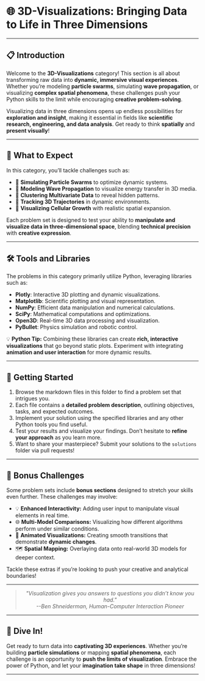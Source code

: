 # 🌐 3D-Visualizations: Bringing Data to Life in Three Dimensions

---

## 📋 Introduction
Welcome to the **3D-Visualizations** category! This section is all about transforming raw data into **dynamic, immersive visual experiences**. Whether you’re modeling **particle swarms**, simulating **wave propagation**, or visualizing **complex spatial phenomena**, these challenges push your Python skills to the limit while encouraging **creative problem-solving**. 

Visualizing data in three dimensions opens up endless possibilities for **exploration and insight**, making it essential in fields like **scientific research, engineering, and data analysis**. Get ready to think **spatially** and **present visually**! 

---

## 🌟 What to Expect
In this category, you’ll tackle challenges such as:  

- 🌊 **Simulating Particle Swarms** to optimize dynamic systems.  
- 🔄 **Modeling Wave Propagation** to visualize energy transfer in 3D media.  
- 🧩 **Clustering Multivariate Data** to reveal hidden patterns.  
- 🚀 **Tracking 3D Trajectories** in dynamic environments.  
- 🌱 **Visualizing Cellular Growth** with realistic spatial expansion.  

Each problem set is designed to test your ability to **manipulate and visualize data in three-dimensional space**, blending **technical precision** with **creative expression**. 

---

## 🛠️ Tools and Libraries
The problems in this category primarily utilize Python, leveraging libraries such as:  

- **Plotly**: Interactive 3D plotting and dynamic visualizations.  
- **Matplotlib**: Scientific plotting and visual representation.  
- **NumPy**: Efficient data manipulation and numerical calculations.  
- **SciPy**: Mathematical computations and optimizations.  
- **Open3D**: Real-time 3D data processing and visualization.  
- **PyBullet**: Physics simulation and robotic control.  

💡 **Python Tip:** Combining these libraries can create **rich, interactive visualizations** that go beyond static plots. Experiment with integrating **animation and user interaction** for more dynamic results.  

---

## 🚀 Getting Started
1. Browse the markdown files in this folder to find a problem set that intrigues you.  
2. Each file contains a **detailed problem description**, outlining objectives, tasks, and expected outcomes.  
3. Implement your solution using the specified libraries and any other Python tools you find useful.  
4. Test your results and visualize your findings. Don’t hesitate to **refine your approach** as you learn more.  
5. Want to share your masterpiece? Submit your solutions to the `solutions` folder via pull requests!  

---

## 🎁 Bonus Challenges
Some problem sets include **bonus sections** designed to stretch your skills even further. These challenges may involve:  

- 💡 **Enhanced Interactivity:** Adding user input to manipulate visual elements in real time.  
- 🌐 **Multi-Model Comparisons:** Visualizing how different algorithms perform under similar conditions.  
- 🎥 **Animated Visualizations:** Creating smooth transitions that demonstrate **dynamic changes**.  
- 🗺️ **Spatial Mapping:** Overlaying data onto real-world 3D models for deeper context.  

Tackle these extras if you’re looking to push your creative and analytical boundaries! 

---

<div style="text-align: center;">
<blockquote style="font-style: italic;">"Visualization gives you answers to questions you didn’t know you had."  
<br>
<span style="text-align: right;">--Ben Shneiderman, Human-Computer Interaction Pioneer</span>
</blockquote>
</div>

---

## 🌠 Dive In!
Get ready to turn data into **captivating 3D experiences**. Whether you’re building **particle simulations** or mapping **spatial phenomena**, each challenge is an opportunity to **push the limits of visualization**. Embrace the power of Python, and let your **imagination take shape** in three dimensions!

---
